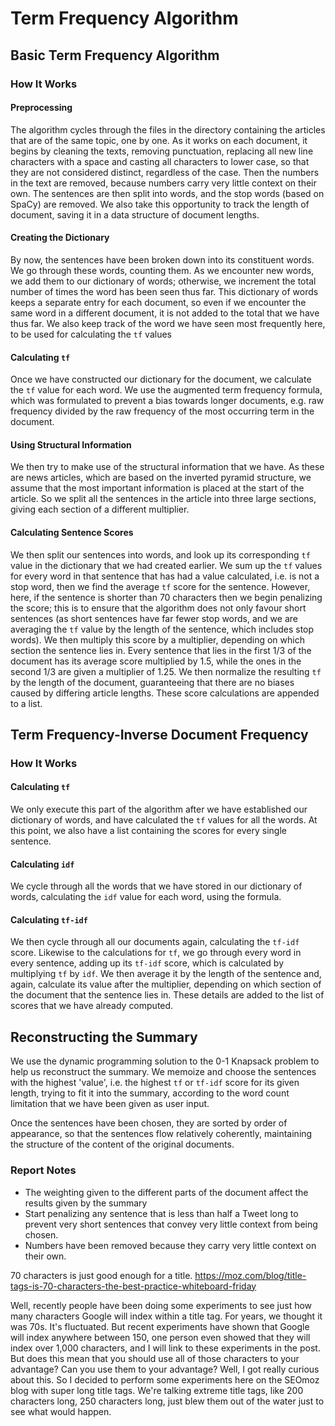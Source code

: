 # Term Frequency Algorithm
## Basic Term Frequency Algorithm
### How It Works
#### Preprocessing
The algorithm cycles through the files in the directory containing the articles that are of the same topic, one by one. As it works on each document, it begins by cleaning the texts, removing punctuation, replacing all new line characters with a space and casting all characters to lower case, so that they are not considered distinct, regardless of the case. Then the numbers in the text are removed, because numbers carry very little context on their own. The sentences are then split into words, and the stop words (based on SpaCy) are removed. We also take this opportunity to track the length of document, saving it in a data structure of document lengths.

#### Creating the Dictionary
By now, the sentences have been broken down into its constituent words. We go through these words, counting them. As we encounter new words, we add them to our dictionary of words; otherwise, we increment the total number of times the word has been seen thus far. This dictionary of words keeps a separate entry for each document, so even if we encounter the same word in a different document, it is not added to the total that we have thus far. We also keep track of the word we have seen most frequently here, to be used for calculating the `tf` values

#### Calculating `tf`
Once we have constructed our dictionary for the document, we calculate the `tf` value for each word. We use the augmented term frequency formula, which was formulated to prevent a bias towards longer documents, e.g. raw frequency divided by the raw frequency of the most occurring term in the document.

#### Using Structural Information
We then try to make use of the structural information that we have. As these are news articles, which are based on the inverted pyramid structure, we assume that the most important information is placed at the start of the article. So we split all the sentences in the article into three large sections, giving each section of a different multiplier.

#### Calculating Sentence Scores
We then split our sentences into words, and look up its corresponding `tf` value in the dictionary that we had created earlier. We sum up the `tf` values for every word in that sentence that has had a value calculated, i.e. is not a stop word, then we find the average `tf` score for the sentence. However, here, if the sentence is shorter than 70 characters then we begin penalizing the score; this is to ensure that the algorithm does not only favour short sentences (as short sentences have far fewer stop words, and we are averaging the `tf` value by the length of the sentence, which includes stop words). We then multiply this score by a multiplier, depending on which section the sentence lies in. Every sentence that lies in the first 1/3 of the document has its average score multiplied by 1.5, while the ones in the second 1/3 are given a multiplier of 1.25. We then normalize the resulting `tf` by the length of the document, guaranteeing that there are no biases caused by differing article lengths. These score calculations are appended to a list.

## Term Frequency-Inverse Document Frequency
### How It Works
#### Calculating `tf`
We only execute this part of the algorithm after we have established our dictionary of words, and have calculated the `tf` values for all the words. At this point, we also have a list containing the scores for every single sentence.

#### Calculating `idf`
We cycle through all the words that we have stored in our dictionary of words, calculating the `idf` value for each word, using the formula.

#### Calculating `tf-idf`
We then cycle through all our documents again, calculating the `tf-idf` score. Likewise to the calculations for `tf`, we go through every word in every sentence, adding up its `tf-idf` score, which is calculated by multiplying `tf` by `idf`. We then average it by the length of the sentence and, again, calculate its value after the multiplier, depending on which section of the document that the sentence lies in. These details are added to the list of scores that we have already computed.

## Reconstructing the Summary
We use the dynamic programming solution to the 0-1 Knapsack problem to help us reconstruct the summary. We memoize and choose the sentences with the highest 'value', i.e. the highest `tf` or `tf-idf` score for its given length, trying to fit it into the summary, according to the word count limitation that we have been given as user input.

Once the sentences have been chosen, they are sorted by order of appearance, so that the sentences flow relatively coherently, maintaining the structure of the content of the original documents.

### Report Notes
- The weighting given to the different parts of the document affect the results given by the summary
- Start penalizing any sentence that is less than half a Tweet long to prevent very short sentences that convey very little context from being chosen.
- Numbers have been removed because they carry very little context on their own.

70 characters is just good enough for a title.
https://moz.com/blog/title-tags-is-70-characters-the-best-practice-whiteboard-friday

Well, recently people have been doing some experiments to see just how many characters Google will index within a title tag. For years, we thought it was 70s. It's fluctuated. But recent experiments have shown that Google will index anywhere between 150, one person even showed that they will index over 1,000 characters, and I will link to these experiments in the post. But does this mean that you should use all of those characters to your advantage? Can you use them to your advantage? Well, I got really curious about this. So I decided to perform some experiments here on the SEOmoz blog with super long title tags. We're talking extreme title tags, like 200 characters long, 250 characters long, just blew them out of the water just to see what would happen.